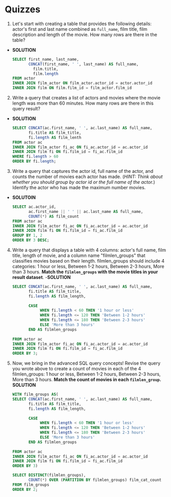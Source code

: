 # Quizzes 

1. Let's start with creating a table that provides the following details: actor's first and last name combined as `full_name`, film title, film description and length of the movie. How many rows are there in the table?
- **SOLUTION**
    
    ```sql
    SELECT first_name, last_name,
           CONCAT(first_name, ' ', last_name) AS full_name,
    	     film.title,
    	     film.length
    FROM actor
    INNER JOIN film_actor ON film_actor.actor_id = actor.actor_id
    INNER JOIN film ON film.film_id = film_actor.film_id
    ```

2. Write a query that creates a list of actors and movies where the movie length was more than 60 minutes. How many rows are there in this query result?
- **SOLUTION**

    ```sql
    SELECT CONCAT(ac.first_name, ' ', ac.last_name) AS full_name,
           fi.title AS film_title,
	       fi.length AS film_lenth
    FROM actor ac 
    INNER JOIN film_actor fi_ac ON fi_ac.actor_id = ac.actor_id
    INNER JOIN film fi ON fi.film_id = fi_ac.film_id
    WHERE fi.length > 60
    ORDER BY fi.length;
    ```

3. Write a query that captures the actor id, full name of the actor, and counts the number of movies each actor has made. (*HINT: Think about whether you should group by actor id or the full name of the actor.*) Identify the actor who has made the maximum number movies.
- **SOLUTOIN**

    ```sql
    SELECT ac.actor_id, 
           ac.first_name || ' ' || ac.last_name AS full_name,
	       COUNT(*) AS film_count
    FROM actor ac
    INNER JOIN film_actor fi_ac ON fi_ac.actor_id = ac.actor_id
    INNER JOIN film fi ON fi.film_id = fi_ac.film_id
    GROUP BY 1, 2
    ORDER BY 3 DESC;
    ```

4. Write a query that displays a table with 4 columns: actor's full name, film title, length of movie, and a column name "filmlen_groups" that classifies movies based on their length. filmlen_groups should include 4 categories: 1 hour or less, Between 1-2 hours, Between 2-3 hours, More than 3 hours. **Match the `filmlen_groups` with the movie titles in your result dataset**.
-**SOLUTION**

    ```sql
    SELECT CONCAT(ac.first_name, ' ', ac.last_name) AS full_name,
           fi.title AS film_title,
	       fi.length AS film_length,
	   
           CASE 
                WHEN fi.length < 60 THEN '1 hour or less'
                WHEN fi.length <= 120 THEN 'Between 1-2 hours'
                WHEN fi.length <= 180 THEN 'Between 2-3 hours'
                ELSE 'More than 3 hours'
           END AS filmlen_groups
	   
    FROM actor ac
    INNER JOIN film_actor fi_ac ON fi_ac.actor_id = ac.actor_id
    INNER JOIN film fi ON fi.film_id = fi_ac.film_id
    ORDER BY 3;
    ```

5. Now, we bring in the advanced SQL query concepts! Revise the query you wrote above to create a count of movies in each of the 4 filmlen_groups: 1 hour or less, Between 1-2 hours, Between 2-3 hours, More than 3 hours. **Match the count of movies in each `filmlen_group`.**
**SOLUTION**

    ```sql
    WITH film_groups AS(
    SELECT CONCAT(ac.first_name, ' ', ac.last_name) AS full_name,
           fi.title AS film_title,
           fi.length AS film_length,
        
           CASE 
                WHEN fi.length < 60 THEN '1 hour or less'
                WHEN fi.length <= 120 THEN 'Between 1-2 hours'
                WHEN fi.length <= 180 THEN 'Between 2-3 hours'
                ELSE 'More than 3 hours'
           END AS filmlen_groups
            
    FROM actor ac
    INNER JOIN film_actor fi_ac ON fi_ac.actor_id = ac.actor_id
    INNER JOIN film fi ON fi.film_id = fi_ac.film_id
    ORDER BY 3)

    SELECT DISTINCT(filmlen_groups),
           COUNT(*) OVER (PARTITION BY filmlen_groups) film_cat_count
    FROM film_groups
    ORDER BY 2;
    ```